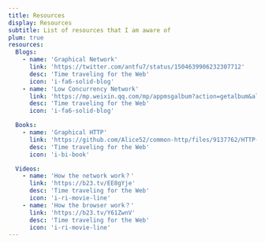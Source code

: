 ```yaml
---
title: Resources
display: Resources
subtitle: List of resources that I am aware of
plum: true
resources:
  Blogs:
    - name: 'Graphical Network'
      link: 'https://twitter.com/antfu7/status/1504639906232307712'
      desc: 'Time traveling for the Web'
      icon: 'i-fa6-solid-blog'
    - name: 'Low Concurrency Network'
      link: 'https://mp.weixin.qq.com/mp/appmsgalbum?action=getalbum&album_id=1703494881072955395'
      desc: 'Time traveling for the Web'
      icon: 'i-fa6-solid-blog'

  Books:
    - name: 'Graphical HTTP'
      link: 'https://github.com/Alice52/common-http/files/9137762/HTTP-.pdf'
      desc: 'Time traveling for the Web'
      icon: 'i-bi-book'

  Videos:
    - name: 'How the network work？'
      link: 'https://b23.tv/EE8gYje'
      desc: 'Time traveling for the Web'
      icon: 'i-ri-movie-line'
    - name: 'How the browser work？'
      link: 'https://b23.tv/Y61ZwnV'
      desc: 'Time traveling for the Web'
      icon: 'i-ri-movie-line'
---
```


<ListResources :resources="frontmatter.resources" />

